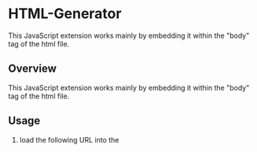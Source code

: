 # HTML-Generator
This JavaScript extension works mainly by embedding it within the "body" tag of the html file.

## Overview
This JavaScript extension works mainly by embedding it within the "body" tag of the html file.


## Usage
1. load the following URL into the <script> tag.

https://html-generator.glitch.me/index.js

2. Write the following script in <script> tag.

composeElement(parentTag, index, childTag, type, name, cssText, input)


### *Description
* parentTag: It shows parent tag name like "head", "footer", "div", etc...

* index: It shows number of parent tag regardless of whether there're multiple parentTags or not.

* childTag: It shows child tag name like "h1", "p", "li", etc...

* type: It shows attribute name like class, id, etc...

* name: It shows class name, id name, etc...

* cssText: It can be set css by writing the text.

* input: It can be written the text you want to enter.

## Information
Published: 16th, Jul, 2023.

Released latest: 23rd, Jul, 2023.

Developer / Copyright: Hirotoshi Uchida
